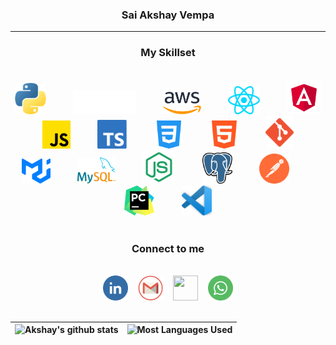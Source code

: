 

<h3 align="center"><b>Sai Akshay Vempa</b></h3>
<hr/>

<div align="center"><h3>My Skillset</h3></div><br/>
<div align="center">
	<img width="10%" src="./icons/skills/python.svg">
	&nbsp;&nbsp;&nbsp;&nbsp;&nbsp;&nbsp;&nbsp;&nbsp;&nbsp;
	<img width="20%" src="./icons/skills/go.svg">
	&nbsp;&nbsp;&nbsp;&nbsp;&nbsp;&nbsp;&nbsp;&nbsp;&nbsp;
	<img width="12%" src="./icons/skills/aws.png">
	&nbsp;&nbsp;&nbsp;&nbsp;&nbsp;&nbsp;&nbsp;&nbsp;&nbsp;
    <img width="10%" src="./icons/skills/react.svg">
	&nbsp;&nbsp;&nbsp;&nbsp;&nbsp;&nbsp;&nbsp;&nbsp;&nbsp;
    <img width="11%" src="./icons/skills/angular.png">
	&nbsp;&nbsp;&nbsp;&nbsp;&nbsp;&nbsp;&nbsp;&nbsp;&nbsp;
    <img width="9%" src="./icons/skills/javascript.svg">
	&nbsp;&nbsp;&nbsp;&nbsp;&nbsp;&nbsp;&nbsp;&nbsp;&nbsp;
    <img width="9.5%" src="./icons/skills/ts.svg">
	&nbsp;&nbsp;&nbsp;&nbsp;&nbsp;&nbsp;&nbsp;&nbsp;&nbsp;
    <img width="9%" src="./icons/skills/css3.svg">
	&nbsp;&nbsp;&nbsp;&nbsp;&nbsp;&nbsp;&nbsp;&nbsp;&nbsp;
    <img width="9%" src="./icons/skills/html5.svg">
	&nbsp;&nbsp;&nbsp;&nbsp;&nbsp;&nbsp;&nbsp;&nbsp;&nbsp;
     <img width="9%" src="./icons/skills/git.svg">
	&nbsp;&nbsp;&nbsp;&nbsp;&nbsp;&nbsp;&nbsp;&nbsp;&nbsp;
     <img width="9%" src="./icons/skills/material-ui.svg">
	&nbsp;&nbsp;&nbsp;&nbsp;&nbsp;&nbsp;&nbsp;&nbsp;&nbsp;
     <img width="12%" src="./icons/skills/mysql.svg">
	&nbsp;&nbsp;&nbsp;&nbsp;&nbsp;&nbsp;&nbsp;&nbsp;&nbsp;
     <img width="10.5%" src="./icons/skills/nodejs.svg">
	&nbsp;&nbsp;&nbsp;&nbsp;&nbsp;&nbsp;&nbsp;&nbsp;&nbsp;
     <img width="9.5%" src="./icons/skills/postgres.png">
	&nbsp;&nbsp;&nbsp;&nbsp;&nbsp;&nbsp;&nbsp;&nbsp;&nbsp;
     <img width="9.5%" src="./icons/skills/postman.svg">
	&nbsp;&nbsp;&nbsp;&nbsp;&nbsp;&nbsp;&nbsp;&nbsp;&nbsp;
     <img width="9.5%" src="./icons/skills/PyCharm.png">
	&nbsp;&nbsp;&nbsp;&nbsp;&nbsp;&nbsp;&nbsp;&nbsp;&nbsp;
	<img width="9.5%" src="./icons/skills/vscode.svg">	
</div>
<br />

<!-- <div align="center" style="display: flex; justify-content: space-between; align-items: center;">
	<img width="18%" src="./icons/skills/ExpressJS.svg">
	&nbsp;&nbsp;&nbsp;&nbsp;&nbsp;&nbsp;&nbsp;&nbsp;&nbsp;
	<img width="18%" src="./icons/skills/MongoDB.svg">
</div>
<br /> -->

<div align="center"><h3>Connect to me</h3></div><br />

<div align="center">
	<a href="https://www.linkedin.com/in/sai-akshay-vempa-752543156/"><img height="40" width="40" src="https://raw.githubusercontent.com/dinesh99639/dinesh99639/master/icons/linkedin.png"></a>&nbsp; &nbsp;
	<a href="mailto:saiakshay.vempa@gmail.com"><img height="40" width="40" src="https://raw.githubusercontent.com/dinesh99639/dinesh99639/master/icons/gmail.png"></a>&nbsp; &nbsp;
	<a href="https://github.com/saiakshayvempa/"><img height="40" width="40" src="https://upload.wikimedia.org/wikipedia/commons/a/ae/Github-desktop-logo-symbol.svg"></a>&nbsp; &nbsp;
	<a href="https://api.whatsapp.com/send?phone=+917386086091"><img height="40" width="40" src="https://raw.githubusercontent.com/dinesh99639/dinesh99639/master/icons/whatsapp.png"></a>
</div>

<br/>


| ![Akshay's github stats][statistics] | ![Most Languages Used][mostUsedLanguages] |
| ------------- | ------------- |


[statistics]: https://githubstatistics.vercel.app/api?username=saiakshayvempa&count_private=true&include_all_commits=true&show_icons=true&line_height=20&custom_title=Github%20Stats&hide_border=true&bg_color=8282820f&text_color=2f80ed


[mostUsedLanguages]: https://githubstatistics.vercel.app/api/top-langs/?username=saiakshayvempa&layout=compact&hide_border=true&bg_color=8282820f&text_color=2f80ed
